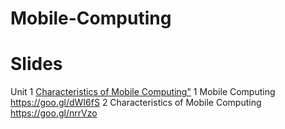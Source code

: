 # Mobile-Computing
# Slides
Unit 1
<a href="https://goo.gl/nrrVzo">Characteristics of Mobile Computing"</a>
1 Mobile Computing 
https://goo.gl/dWI6fS
2 Characteristics of Mobile Computing 
https://goo.gl/nrrVzo

